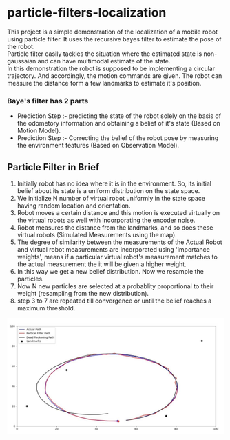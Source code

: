 # particle-filters-localization
This project is a simple demonstration of the localization of a mobile robot using particle filter. It uses the recursive bayes filter to estimate the pose of the robot.   
Particle filter easily tackles the situation where the estimated state is non-gaussaian and can have multimodal estimate of the state.   
In this demonstration the robot is supposed to be implementing a circular trajectory. And accordingly, the motion commands are given. 
The robot can measure the distance form a few landmarks to estimate it's position.
### Baye's filter has 2 parts 
- Prediction Step :- predicting the state of the robot solely on the basis of the odometory information and obtaining a belief of it's state (Based on Motion Model).
- Prediction Step :- Correcting the belief of the robot pose by measuring the environment features (Based on Observation Model).

## Particle Filter in Brief
1. Initially robot has no idea where it is in the environment. So, its initial belief about its state is a uniform distribution on the state space.
2. We initialize N number of virtual robot uniformly in the state space having random location and orientation.
3. Robot moves a certain distance and this motion is executed virtually on the virtual robots as well with incorporating the encoder noise.
4. Robot measures the distance from the landmarks, and so does these virtual robots (Simulated Measurements using the map).
5. The degree of similarity between the measurements of the Actual Robot and virtual robot measurements are incorporated using 'importance weights', means if a particular virtual robot's measurement matches to the actual measurement the it will be given a higher weight.
6. In this way we get a new belief distribution. Now we resample the particles.
7. Now N new particles are selected at a probablity proportional to their weight (resampling from the new distribution).
8. step 3 to 7 are repeated till convergence or until the belief reaches a maximum threshold. 

![](particle-filter-result.png)

